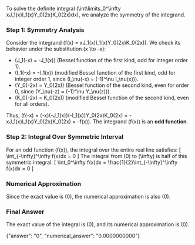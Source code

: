 
To solve the definite integral \(\int\limits_0^\infty xJ_1(x)I_1(x)Y_0(2x)K_0(2x)dx\), we analyze the symmetry of the integrand. 

### Step 1: Symmetry Analysis
Consider the integrand \(f(x) = xJ_1(x)I_1(x)Y_0(2x)K_0(2x)\). We check its behavior under the substitution \(x \to -x\):

- \(J_1(-x) = -J_1(x)\) (Bessel function of the first kind, odd for integer order 1).
- \(I_1(-x) = -I_1(x)\) (modified Bessel function of the first kind, odd for integer order 1, since \(I_\nu(-x) = (-1)^\nu I_\nu(x)\)).
- \(Y_0(-2x) = Y_0(2x)\) (Bessel function of the second kind, even for order 0, since \(Y_\nu(-z) = (-1)^\nu Y_\nu(z)\)).
- \(K_0(-2x) = K_0(2x)\) (modified Bessel function of the second kind, even for all orders).

Thus, \(f(-x) = (-x)(-J_1(x))(-I_1(x))Y_0(2x)K_0(2x) = -xJ_1(x)I_1(x)Y_0(2x)K_0(2x) = -f(x)\). The integrand \(f(x)\) is an **odd function**.

### Step 2: Integral Over Symmetric Interval
For an odd function \(f(x)\), the integral over the entire real line satisfies:
\[
\int_{-\infty}^\infty f(x)dx = 0
\]
The integral from \(0\) to \(\infty\) is half of this symmetric integral:
\[
\int_0^\infty f(x)dx = \frac{1}{2}\int_{-\infty}^\infty f(x)dx = 0
\]

### Numerical Approximation
Since the exact value is \(0\), the numerical approximation is also \(0\).

### Final Answer
The exact value of the integral is \(0\), and its numerical approximation is \(0\).

{"answer": "0", "numerical_answer": "0.0000000000"}
